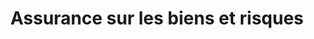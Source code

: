 ---
title: Assurance sur les biens et risques
longTitle: 'Assurance sur les biens et risques'
tags:
- gccommon
french:
- "[[Property and casualty insurance]]"
---